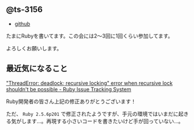 ## @ts-3156

- [github](https://github.com/ts-3156)

たまにRubyを書いてます。この会には2〜3回に1回くらい参加してます。

よろしくお願いします。

## 最近気になること

["ThreadError: deadlock; recursive locking" error when recursive lock shouldn't be possible - Ruby Issue Tracking System](https://bugs.ruby-lang.org/issues/15360)

Ruby開発者の皆さん上記の修正ありがとうございます！

ただ、 `Ruby 2.5.6p201` で修正されたようですが、手元の環境ではいまだに起きる気がします…。再現する小さいコードを書きたいけど手が回っていない…。

